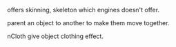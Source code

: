 offers skinning, skeleton which engines doesn't offer.

parent an object to another to make them move together.

nCloth give object clothing effect.